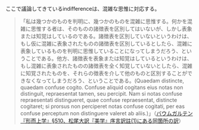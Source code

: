 ここで議論してきているindifferenceは、混雑な思惟に対応する。

>「私は幾つかのものを判明に、幾つかのものを混雑に思惟する。何かを混雑に思惟する者は、そのものの諸徴表を区別してはいないが、しかし表象または知覚はしているのである。諸徴表を区別していないというわけは、もし仮に混雑に表象されたものの諸徴表を区別しているとしたら、混雑に表象しているものを判明に思惟していることになってしまうだろう、ということである。他方、諸徴表を表象または知覚はしているというわけは、もし混雑に表象されたものの諸徴表を全く知覚していないとしたら、混雑に知覚されたものを、それらの徴表を介して他のものと区別することができなくなってしまうだろう、ということである。(Quaedam distincte, quaedam confuse cogito. Confuse aliquid cogitans eius notas non distinguit, repraesentat tamen, seu percipit. Nam si notas confuse repraesentati distingueret, quae confuse repraesentat, distincte cogitaret; si prorsus non perciperet notas confuse cogitati, per eas confuse perceptum non distinguere valeret ab aliis.)」（[バウムガルテン『形而上学』§510、松尾大訳『美学』序言訳註(1)にある同箇所の訳](https://korpora.org/kant/agb-metaphysica/II3Ba.html#510)）
